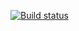 [![Build status](https://ci.appveyor.com/api/projects/status/g6uqk5i4axsmxyn9?svg=true)](https://ci.appveyor.com/project/DariaSeliverstova/rest)

